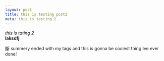 ```yaml
---
layout: post 
title: this is testing post2
meta: this is testing 2
---
```

*this is tating 2*   
**laksdfj**  
 
斷 
summery ended with my tags and this is gonna be coolest thing Ive ever done! 
